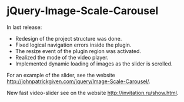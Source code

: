 # jQuery-Image-Scale-Carousel

In last release:
* Redesign of the project structure was done.
* Fixed logical navigation errors inside the plugin.
* The resize event of the plugin region was activated.
* Realized the mode of the video player.
* Implemented dynamic loading of images as the slider is scrolled.

For an example of the slider, see the website <http://johnpatrickgiven.com/jquery/Image-Scale-Carousel/>.

New fast video-slider see on the website <http://invitation.ru/show.html>.
